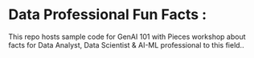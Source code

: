 # Data Professional Fun Facts :
This repo hosts sample code for GenAI 101 with Pieces workshop about facts for Data Analyst, Data Scientist & AI-ML professional to this field..
